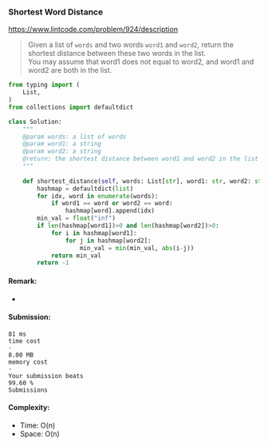 ### Shortest Word Distance
https://www.lintcode.com/problem/924/description
>Given a list of `words` and two words `word1` and `word2`, return the shortest distance between these two words in the list.\
>You may assume that word1 does not equal to word2, and word1 and word2 are both in the list.
```python
from typing import (
    List,
)
from collections import defaultdict

class Solution:
    """
    @param words: a list of words
    @param word1: a string
    @param word2: a string
    @return: the shortest distance between word1 and word2 in the list
    """
    
    def shortest_distance(self, words: List[str], word1: str, word2: str) -> int:
        hashmap = defaultdict(list)
        for idx, word in enumerate(words):
            if word1 == word or word2 == word:
                hashmap[word].append(idx)
        min_val = float("inf")
        if len(hashmap[word1])>0 and len(hashmap[word2])>0:
            for i in hashmap[word1]:
                for j in hashmap[word2]:
                    min_val = min(min_val, abs(i-j))
            return min_val
        return -1

```
#### Remark:
- 
#### Submission:
```
81 ms
time cost
·
8.00 MB
memory cost
·
Your submission beats
99.60 %
Submissions
```
#### Complexity:
- Time: O(n)
- Space: O(n)
